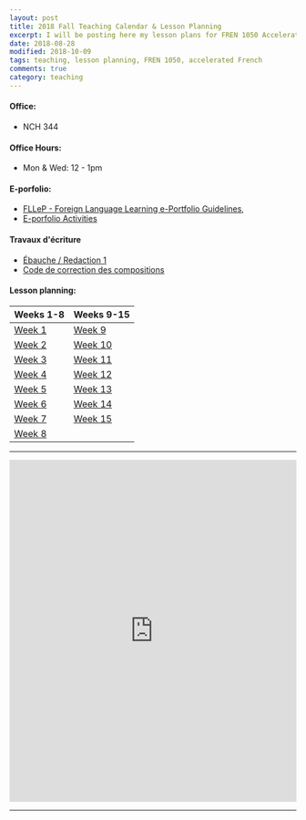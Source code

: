 ```yaml
---
layout: post
title: 2018 Fall Teaching Calendar & Lesson Planning
excerpt: I will be posting here my lesson plans for FREN 1050 Accelerated French, every week.     
date: 2018-08-28 
modified: 2018-10-09 
tags: teaching, lesson planning, FREN 1050, accelerated French 
comments: true
category: teaching
---
```


#### Office: 

- NCH 344   

#### Office Hours: 

- Mon & Wed: 12 - 1pm  

#### E-porfolio: 

- [FLLeP - Foreign Language Learning e-Portfolio Guidelines](http://simp.ly/publish/LhgQmV), 
- [E-porfolio Activities](http://simp.ly/publish/LtZD0m)

#### Travaux d'écriture 
- [Ébauche / Redaction 1](https://app.simplenote.com/publish/nvwBpC) 
- [Code de correction des compositions](https://app.simplenote.com/publish/95gYWN)  

#### Lesson planning: 

| Weeks 1-8 	                                        | Weeks 9-15	   |
|:------------------------------------------------------|:-----------------|
| [Week 1](https://app.simplenote.com/publish/ZGHPVp)   | [Week 9]()       |
| [Week 2](https://app.simplenote.com/publish/CTLRzX)   | [Week 10]()      |
| [Week 3](https://app.simplenote.com/publish/MyxJt8)   | [Week 11]()      |
| [Week 4](https://app.simplenote.com/publish/nWV6q8)   | [Week 12]()      |
| [Week 5](https://app.simplenote.com/publish/m8lNwq)   | [Week 13]()      |
| [Week 6](https://app.simplenote.com/publish/9ktzXq)   | [Week 14]()      |
| [Week 7](https://app.simplenote.com/publish/5XfkBN)  	| [Week 15]()  	   |
| [Week 8](https://app.simplenote.com/publish/ScLlY2)                                            |                  | 

---

<iframe src="https://calendar.google.com/calendar/embed?showTitle=0&amp;showDate=0&amp;showPrint=0&amp;showTabs=0&amp;showCalendars=0&amp;showTz=0&amp;height=600&amp;wkst=1&amp;bgcolor=%23FFFFFF&amp;src=virginia.edu_nf5j6ocml9bijdeg9aluej4710%40group.calendar.google.com&amp;color=%23B1365F&amp;ctz=America%2FNew_York" style="border-width:0" width="100%" height="600" frameborder="0" scrolling="no"></iframe>

---
